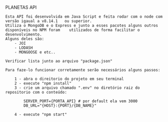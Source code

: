 
PLANETAS API

    Esta API foi desenvolvida em Java Script e feita rodar com o node com versão igaual a v8.14.1   ou superior. 
    Utiliza o MongoDB e o Express e junto a esses pacotes alguns outros disponíveis no NPM foram    utilizados de forma facilitar o desenvolvimento. 
    Alguns deles são: 
        - JOI 
        - LODASH  
        - MONGOOSE e etc.. 
        
    Verificar lista junto ao arquivo "package.json" 

    Para faze-lo funcionar corretamente serão necessários alguns passos:

        1 - abra o direitorio do projeto em seu terminal 
        2 - execute "npm install"
        3 - crie um arquivo chamado ".env" no diretório raiz do repositorio com o conteúdo:
        
            SERVER_PORT={PORTA_API} # por default ela vem 3000
            DB_URL="{HOST}:{PORT}/{DB_NAME}"
        
        4 - execute "npm start"
